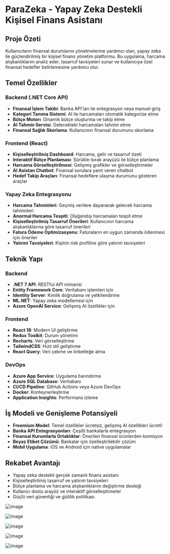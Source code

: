 # ParaZeka - Yapay Zeka Destekli Kişisel Finans Asistanı

## Proje Özeti
Kullanıcıların finansal durumlarını yönetmelerine yardımcı olan, yapay zeka ile güçlendirilmiş bir kişisel finans yönetim platformu. Bu uygulama, harcama alışkanlıklarını analiz eder, tasarruf tavsiyeleri sunar ve kullanıcıya özel finansal hedefler belirlemesine yardımcı olur.

## Temel Özellikler

### Backend (.NET Core API)
- **Finansal İşlem Takibi**: Banka API'ları ile entegrasyon veya manuel giriş
- **Kategori Tanıma Sistemi**: AI ile harcamaları otomatik kategorize etme
- **Bütçe Motorı**: Dinamik bütçe oluşturma ve takip etme
- **AI Tahmin Servisi**: Gelecekteki harcamaları tahmin etme
- **Finansal Sağlık Skorlama**: Kullanıcının finansal durumunu skorlama

### Frontend (React)
- **Kişiselleştirilmiş Dashboard**: Harcama, gelir ve tasarruf özeti
- **Interaktif Bütçe Planlaması**: Sürükle-bırak arayüzü ile bütçe planlama
- **Harcama Görselleştirilmesi**: Gelişmiş grafikler ve görselleştirmeler
- **AI Asistan Chatbot**: Finansal sorulara yanıt veren chatbot
- **Hedef Takip Araçları**: Finansal hedeflere ulaşma durumunu gösteren araçlar

### Yapay Zeka Entegrasyonu
- **Harcama Tahminleri**: Geçmiş verilere dayanarak gelecek harcama tahminleri
- **Anormal Harcama Tespiti**: Olağandışı harcamaları tespit etme
- **Kişiselleştirilmiş Tasarruf Önerileri**: Kullanıcının harcama alışkanlıklarına göre tasarruf önerileri
- **Fatura Ödeme Optimizasyonu**: Faturaların en uygun zamanda ödenmesi için öneriler
- **Yatırım Tavsiyeleri**: Kişinin risk profiline göre yatırım tavsiyeleri

## Teknik Yapı

### Backend
- **.NET 7 API**: RESTful API mimarisi
- **Entity Framework Core**: Veritabanı işlemleri için
- **Identity Server**: Kimlik doğrulama ve yetkilendirme
- **ML.NET**: Yapay zeka modellemesi için
- **Azure OpenAI Service**: Gelişmiş AI özellikler için

### Frontend
- **React 18**: Modern UI geliştirme
- **Redux Toolkit**: Durum yönetimi
- **Recharts**: Veri görselleştirme
- **TailwindCSS**: Hızlı stil geliştirme
- **React Query**: Veri çekme ve önbelleğe alma

### DevOps
- **Azure App Service**: Uygulama barındırma
- **Azure SQL Database**: Veritabanı
- **CI/CD Pipeline**: GitHub Actions veya Azure DevOps
- **Docker**: Konteynerleştirme
- **Application Insights**: Performans izleme

## İş Modeli ve Genişleme Potansiyeli
- **Freemium Model**: Temel özellikler ücretsiz, gelişmiş AI özellikleri ücretli
- **Banka API Entegrasyonları**: Çeşitli bankalarla entegrasyon
- **Finansal Kurumlarla Ortaklıklar**: Önerilen finansal ürünlerden komisyon
- **Beyaz Etiket Çözümü**: Bankalar için özelleştirilebilir çözüm
- **Mobil Uygulama**: iOS ve Android için native uygulamalar

## Rekabet Avantajı
- Yapay zeka destekli gerçek zamanlı finans asistanı
- Kişiselleştirilmiş tasarruf ve yatırım tavsiyeleri
- Bütçe planlama ve harcama alışkanlıklarını değiştirme desteği
- Kullanıcı dostu arayüz ve interaktif görselleştirmeler
- Güçlü veri güvenliği ve gizlilik politikası

![image](https://github.com/user-attachments/assets/f3f976c7-fa65-46fc-9079-9775e97d4999)

![image](https://github.com/user-attachments/assets/43d293aa-c1d0-4592-9d30-d26005435ea2)

![image](https://github.com/user-attachments/assets/dc4fa8de-6e52-4e6b-bf96-4406dfc40adf)

![image](https://github.com/user-attachments/assets/09cd29c3-d67d-4dbe-bb1d-cec8fc772b77)

![image](https://github.com/user-attachments/assets/e55568c2-a28c-4af2-893d-e9885c229f22)




